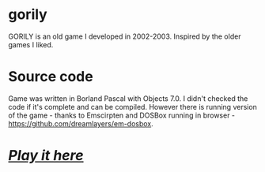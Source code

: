 # gorily
GORILY is an old game I developed in 2002-2003. Inspired by the older games I liked.

# Source code
Game was written in Borland Pascal with Objects 7.0. I didn't checked the code if it's complete and can be compiled. However there is running version of the game - thanks to Emscirpten and DOSBox running in browser - https://github.com/dreamlayers/em-dosbox.

# *[Play it here](https://wojta.github.io/gorillas/)*

